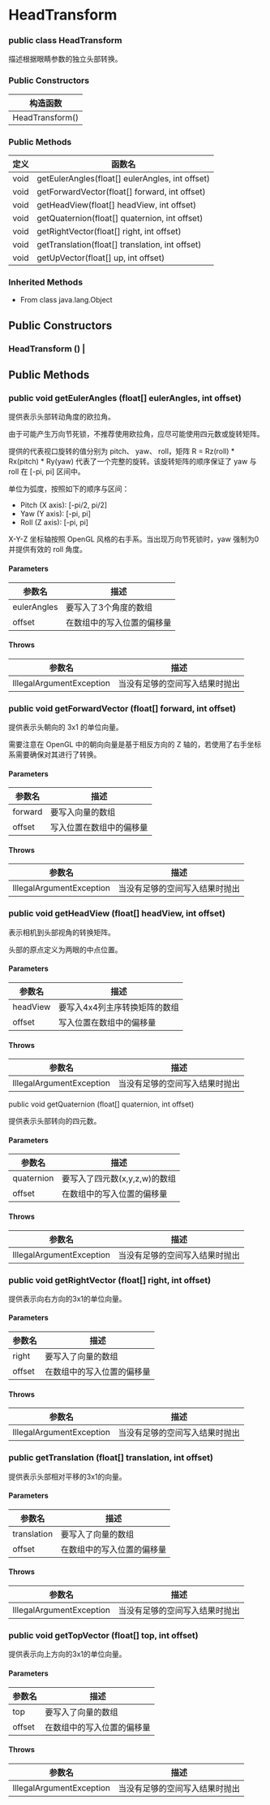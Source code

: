 # HeadTransform

### public class HeadTransform

描述根据眼睛参数的独立头部转换。

### Public Constructors

构造函数 |
-------- |
HeadTransform() |

### Public Methods

定义 | 函数名
---- | ------
void | getEulerAngles(float[] eulerAngles, int offset)
void | getForwardVector(float[] forward, int offset)    
void | getHeadView(float[] headView, int offset)
void | getQuaternion(float[] quaternion, int offset)
void | getRightVector(float[] right, int offset)
void | getTranslation(float[] translation, int offset)
void | getUpVector(float[] up, int offset)

### Inherited Methods
* From class java.lang.Object

## Public Constructors

### HeadTransform () |

## Public Methods

### public void getEulerAngles (float[] eulerAngles, int offset)

提供表示头部转动角度的欧拉角。

由于可能产生万向节死锁，不推荐使用欧拉角，应尽可能使用四元数或旋转矩阵。

提供的代表视口旋转的值分别为 pitch、 yaw、 roll，矩阵 R = Rz(roll) * Rx(pitch) * Ry(yaw) 代表了一个完整的旋转。该旋转矩阵的顺序保证了 yaw 与 roll 在 [-pi, pi] 区间中。

单位为弧度，按照如下的顺序与区间：

* Pitch (X axis): [-pi/2, pi/2]
* Yaw (Y axis): [-pi, pi]
* Roll (Z axis): [-pi, pi]

X-Y-Z 坐标轴按照 OpenGL 风格的右手系。当出现万向节死锁时，yaw 强制为0并提供有效的 roll 角度。

#### Parameters

参数名 | 描述
------ | -----
eulerAngles | 要写入了3个角度的数组
offset | 在数组中的写入位置的偏移量

#### Throws

参数名 | 描述
------ | -----
IllegalArgumentException | 当没有足够的空间写入结果时抛出

### public void getForwardVector (float[] forward, int offset)

提供表示头朝向的 3x1 的单位向量。

需要注意在 OpenGL 中的朝向向量是基于相反方向的 Z 轴的，若使用了右手坐标系需要确保对其进行了转换。

#### Parameters

参数名 | 描述
------ | -----
forward | 要写入向量的数组
offset | 写入位置在数组中的偏移量

#### Throws

参数名 | 描述
------ | -----
IllegalArgumentException | 当没有足够的空间写入结果时抛出

### public void getHeadView (float[] headView, int offset)

表示相机到头部视角的转换矩阵。

头部的原点定义为两眼的中点位置。

#### Parameters

参数名 | 描述
------ | -----
headView | 要写入4x4列主序转换矩阵的数组
offset | 写入位置在数组中的偏移量

#### Throws

参数名 | 描述
------ | -----
IllegalArgumentException | 当没有足够的空间写入结果时抛出

public void getQuaternion (float[] quaternion, int offset)

提供表示头部转向的四元数。    

#### Parameters

参数名 | 描述
------ | -----
quaternion | 要写入了四元数(x,y,z,w)的数组
offset | 在数组中的写入位置的偏移量

#### Throws

参数名 | 描述
------ | -----
IllegalArgumentException | 当没有足够的空间写入结果时抛出

### public void getRightVector (float[] right, int offset)

提供表示向右方向的3x1的单位向量。

#### Parameters

参数名 | 描述
------ | -----
right | 要写入了向量的数组
offset | 在数组中的写入位置的偏移量

#### Throws

参数名 | 描述
------ | -----
IllegalArgumentException | 当没有足够的空间写入结果时抛出

### public getTranslation (float[] translation, int offset)

提供表示头部相对平移的3x1的向量。

#### Parameters

参数名 | 描述
------ | -----
translation | 要写入了向量的数组
offset | 在数组中的写入位置的偏移量

#### Throws

参数名 | 描述
------ | -----
IllegalArgumentException | 当没有足够的空间写入结果时抛出

### public void getTopVector (float[] top, int offset)

提供表示向上方向的3x1的单位向量。

#### Parameters

参数名 | 描述
------ | -----
top | 要写入了向量的数组
offset | 在数组中的写入位置的偏移量

#### Throws

参数名 | 描述
------ | -----
IllegalArgumentException | 当没有足够的空间写入结果时抛出
